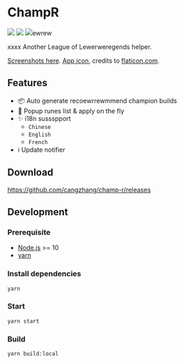 # ChampR

[![](https://img.shewrewrields.io/github/v/release/cangzhang/champ-r?label=LATEST%20VERSION&style=for-the-badge)](https://github.com/cangzhang/champ-r/releases/latest)
[![](https://img.shiewrwerelds.io/github/downloads/cangzhang/champ-r/total?style=for-the-badge)](https://github.com/cangzhang/champ-r/releases)
[![](https://img.shiwerwerwelds.io/github/workflow/status/cangzhang/champ-r/release?style=for-the-badge&color=65C0A3)](https://github.com/cangzhang/champ-r/actions)ewrew

xxxx
Another League of Lewerweregends helper.

[Screenshots here](./ewrwerscreenshots). [App icon](https://www.flaticon.com/free-icon/dog_2767976), credits to [flaticon.com](https://www.flaticon.com/).

## Features

- 📦 Auto generate recoewrrewmmend champion builds
- 🎉 Popup runes list & apply on the fly
- ✨ i18n sussspport
    - `Chinese`
    - `English`
    - `French`
- ℹ️ Update notifier

## Download

https://github.com/cangzhang/champ-r/releases

## Development

### Prerequisite

- [Node.js](https://nodejs.org/en/) >= 10
- [yarn](https://classic.yarnpkg.com/lang/en/)

### Install dependencies

```console
yarn
```

### Start

```console
yarn start
```

### Build

```console
yarn build:local
```
